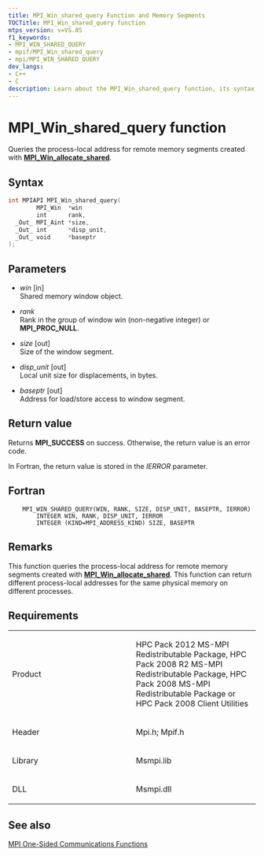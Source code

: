 ```yaml
---
title: MPI_Win_shared_query Function and Memory Segments
TOCTitle: MPI_Win_shared_query function
mtps_version: v=VS.85
f1_keywords:
- MPI_WIN_SHARED_QUERY
- mpif/MPI_Win_shared_query
- mpi/MPI_WIN_SHARED_QUERY
dev_langs:
- C++
- C
description: Learn about the MPI_Win_shared_query function, its syntax, parameters, and return value. Understand how it queries process-local addresses for remote memory segments.
---
```


# MPI\_Win\_shared\_query function

Queries the process-local address for remote memory segments created with [**MPI\_Win\_allocate\_shared**](mpi-win-allocate-shared-function.md).

## Syntax

``` c++
int MPIAPI MPI_Win_shared_query(
        MPI_Win  *win
        int      rank,
  _Out_ MPI_Aint *size,
  _Out_ int      *disp_unit,
  _Out_ void     *baseptr
);
```

## Parameters

  - *win* \[in\]  
    Shared memory window object.

  - *rank*  
    Rank in the group of window win (non-negative integer) or **MPI\_PROC\_NULL**.

  - *size* \[out\]   
    Size of the window segment.

  - *disp\_unit*  \[out\]   
    Local unit size for displacements, in bytes.

  - *baseptr* \[out\]  
    Address for load/store access to window segment.

## Return value

Returns **MPI\_SUCCESS** on success. Otherwise, the return value is an error code.

In Fortran, the return value is stored in the *IERROR* parameter.

## Fortran

``` FORTRAN
    MPI_WIN_SHARED_QUERY(WIN, RANK, SIZE, DISP_UNIT, BASEPTR, IERROR)
        INTEGER WIN, RANK, DISP_UNIT, IERROR
        INTEGER (KIND=MPI_ADDRESS_KIND) SIZE, BASEPTR
```

## Remarks

This function queries the process-local address for remote memory segments created with [**MPI\_Win\_allocate\_shared**](mpi-win-allocate-shared-function.md). This function can return different process-local addresses for the same physical memory on different processes.

## Requirements

<table>
<colgroup>
<col style="width: 50%" />
<col style="width: 50%" />
</colgroup>
<tbody>
<tr class="odd">
<td><p>Product</p></td>
<td><p>HPC Pack 2012 MS-MPI Redistributable Package, HPC Pack 2008 R2 MS-MPI Redistributable Package, HPC Pack 2008 MS-MPI Redistributable Package or HPC Pack 2008 Client Utilities</p></td>
</tr>
<tr class="even">
<td><p>Header</p></td>
<td>Mpi.h;
Mpif.h</td>
</tr>
<tr class="odd">
<td><p>Library</p></td>
<td>Msmpi.lib</td>
</tr>
<tr class="even">
<td><p>DLL</p></td>
<td>Msmpi.dll</td>
</tr>
</tbody>
</table>


## See also

[MPI One-Sided Communications Functions](mpi-one-sided-communications-functions.md)

